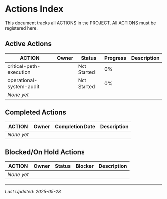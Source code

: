 # Actions Index

This document tracks all ACTIONS in the PROJECT. All ACTIONS must be registered here.

## Active Actions

| ACTION | Owner | Status | Progress | Description |
|--------|-------|--------|----------|-------------|
| critical-path-execution | | Not Started | 0% | |
| operational-system-audit | | Not Started | 0% | |
| *None yet* | | | | |

## Completed Actions

| ACTION | Owner | Completion Date | Description |
|--------|-------|-----------------|-------------|
| *None yet* | | | |

## Blocked/On Hold Actions

| ACTION | Owner | Status | Blocker | Description |
|--------|-------|--------|---------|-------------|
| *None yet* | | | | |

---
*Last Updated: 2025-05-28*
